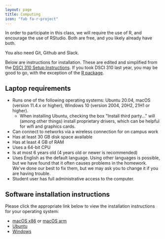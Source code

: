 ```yaml
---
layout: page
title: Computing
icon: "fab fa-r-project"
---
```


In order to participate in this class, we will require the use of R, and encourage
the use of RStudio. Both are free, and you likely already have both. 

You also need Git, Github and Slack.

Below are instructions for installation. These are edited and simplified from the [DSCI 310 Setup Instructions](https://ubc-dsci.github.io/dsci-310-student/computer-setup.html). If you took DSCI 310 last year, you may be good to go, with the exception of the [R package](https://ubc-stat.github.io/stat-406-rpackage/).

## Laptop requirements

 - Runs one of the following operating systems: Ubuntu 20.04, macOS (version 11.4.x or higher), Windows 10 (version 2004, 20H2, 21H1 or higher).
    - When installing Ubuntu, checking the box "Install third party..." will (among other things) install proprietary drivers, which can be helpful for wifi and graphics cards.
- Can connect to networks via a wireless connection for on campus work
- Has at least 30 GB disk space available
- Has at least 4 GB of RAM
- Uses a 64-bit CPU
- Is at most 6 years old (4 years old or newer is recommended)
- Uses English as the default language. Using other languages is possible, but we have found that it often causes problems in the homework. We've done our best to fix them, but we may ask you to change it if you are having trouble.
- Student user has full administrative access to the computer.

## Software installation instructions

Please click the appropriate link below to view the installation instructions for your operating system:

- [macOS x86](computing/mac_x86.html) or [macOS arm](computing/mac_arm.html) 
- [Ubuntu](computing/ubuntu.html)
- [Windows](computing/windows.html)


